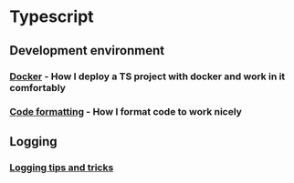 # Typescript

## Development environment

### [Docker](../docker/dev-env.md#Typescript) - How I deploy a TS project with docker and work in it comfortably

### [Code formatting](code-formatting.md) - How I format code to work nicely

## Logging

### [Logging tips and tricks](logging.md)
